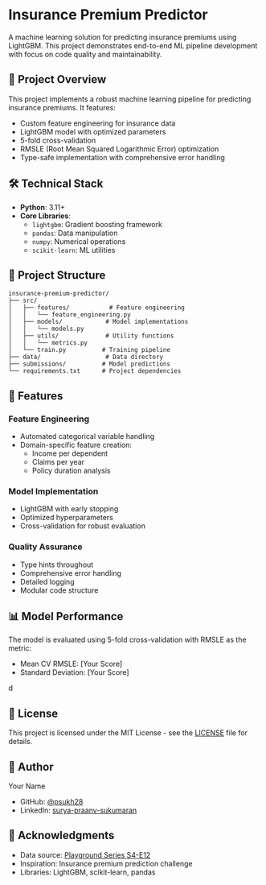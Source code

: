 # Insurance Premium Predictor

A machine learning solution for predicting insurance premiums using LightGBM. This project demonstrates end-to-end ML pipeline development with focus on code quality and maintainability.

## 🎯 Project Overview

This project implements a robust machine learning pipeline for predicting insurance premiums. It features:
- Custom feature engineering for insurance data
- LightGBM model with optimized parameters
- 5-fold cross-validation
- RMSLE (Root Mean Squared Logarithmic Error) optimization
- Type-safe implementation with comprehensive error handling

## 🛠️ Technical Stack

- **Python**: 3.11+
- **Core Libraries**:
  - `lightgbm`: Gradient boosting framework
  - `pandas`: Data manipulation
  - `numpy`: Numerical operations
  - `scikit-learn`: ML utilities
  
## 📁 Project Structure

```
insurance-premium-predictor/
├── src/
│   ├── features/           # Feature engineering
│   │   └── feature_engineering.py
│   ├── models/            # Model implementations
│   │   └── models.py
│   ├── utils/             # Utility functions
│   │   └── metrics.py
│   └── train.py          # Training pipeline
├── data/                  # Data directory
├── submissions/          # Model predictions
└── requirements.txt      # Project dependencies
```

## 🔧 Features

### Feature Engineering
- Automated categorical variable handling
- Domain-specific feature creation:
  - Income per dependent
  - Claims per year
  - Policy duration analysis

### Model Implementation
- LightGBM with early stopping
- Optimized hyperparameters
- Cross-validation for robust evaluation

### Quality Assurance
- Type hints throughout
- Comprehensive error handling
- Detailed logging
- Modular code structure

## 📊 Model Performance

The model is evaluated using 5-fold cross-validation with RMSLE as the metric:
- Mean CV RMSLE: [Your Score]
- Standard Deviation: [Your Score]

d
## 📝 License

This project is licensed under the MIT License - see the [LICENSE](LICENSE) file for details.

## 👤 Author

Your Name
- GitHub: [@psukh28](https://github.com/psukh28)
- LinkedIn: [surya-praanv-sukumaran](https://linkedin.com/in/surya-praanv-sukumaran)

## 🌟 Acknowledgments

- Data source: [Playground Series S4-E12](https://www.kaggle.com/competitions/playground-series-s4e12)
- Inspiration: Insurance premium prediction challenge
- Libraries: LightGBM, scikit-learn, pandas
